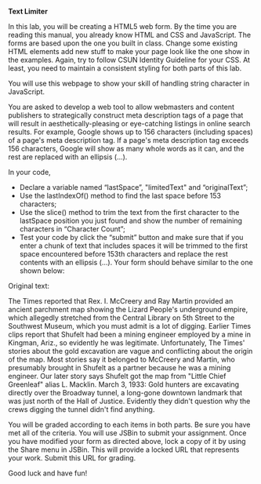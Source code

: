 **Text Limiter**

In this lab, you will be creating a HTML5 web form. By the time you are reading this manual, you already know HTML and CSS and JavaScript. 
The forms are based upon the one you built in class. Change some existing HTML elements add new stuff to make your page look like the one 
show in the examples. Again, try to follow CSUN Identity Guideline for your CSS. At least, you need to maintain a consistent styling for 
both parts of this lab.

You will use this webpage to show your skill of handling string character in JavaScript.

You are asked to develop a web tool to allow webmasters and content publishers to strategically construct meta description tags of a page 
that will result in aesthetically-pleasing or eye-catching listings in online search results. For example, Google shows up to 156 characters 
(including spaces) of a page's meta description tag. If a page's meta description tag exceeds 156 characters, Google will show as many whole 
words as it can, and the rest are replaced with an ellipsis (...).

In your code,

- Declare a variable named “lastSpace”, "limitedText" and “originalText”;
- Use the lastIndexOf() method to find the last space before 153 characters;
- Use the slice() method to trim the text from the first character to the lastSpace position you just found and show the number of remaining characters in “Character Count”;
- Test your code by click the “submit” button and make sure that if you enter a chunk of text that includes spaces it will be trimmed to the 
first space encountered before 153th characters and replace the rest contents with an ellipsis (...). Your form should behave similar to the one shown below:

Original text:
 
The Times reported that Rex. I. McCreery and Ray Martin provided an ancient parchment map showing the Lizard People's underground empire, 
which allegedly stretched from the Central Library on 5th Street to the Southwest Museum, which you must admit is a lot of digging. Earlier 
Times clips report that Shufelt had been a mining engineer employed by a mine in Kingman, Ariz., so evidently he was legitimate. Unfortunately, 
The Times' stories about the gold excavation are vague and conflicting about the origin of the map. Most stories say it belonged to McCreery and 
Martin, who presumably brought in Shufelt as a partner because he was a mining engineer. Our later story says Shufelt got the map from "Little 
Chief Greenleaf" alias L. Macklin.  March 3, 1933: Gold hunters are excavating directly over the Broadway tunnel, a long-gone downtown landmark 
that was just north of the Hall of Justice.  Evidently they didn't question why the crews digging the tunnel didn't find anything.

You will be graded according to each items in both parts. Be sure you have met all of the criteria. You will use JSBin to submit your assignment.  Once you have modified your form as directed above, lock a copy of it by using the Share menu in JSBin. This will provide a locked URL that represents your work.  Submit this URL for grading.

Good luck and have fun! 

 
